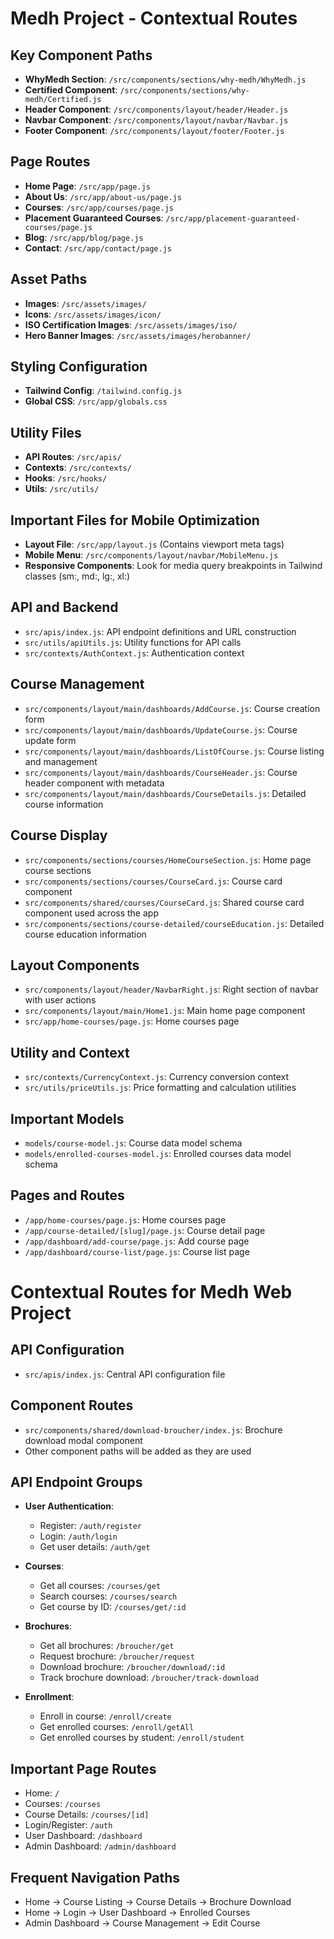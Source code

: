 # Medh Project - Contextual Routes

## Key Component Paths
- **WhyMedh Section**: `/src/components/sections/why-medh/WhyMedh.js`
- **Certified Component**: `/src/components/sections/why-medh/Certified.js`
- **Header Component**: `/src/components/layout/header/Header.js`
- **Navbar Component**: `/src/components/layout/navbar/Navbar.js`
- **Footer Component**: `/src/components/layout/footer/Footer.js`

## Page Routes
- **Home Page**: `/src/app/page.js`
- **About Us**: `/src/app/about-us/page.js`
- **Courses**: `/src/app/courses/page.js`
- **Placement Guaranteed Courses**: `/src/app/placement-guaranteed-courses/page.js`
- **Blog**: `/src/app/blog/page.js`
- **Contact**: `/src/app/contact/page.js`

## Asset Paths
- **Images**: `/src/assets/images/`
- **Icons**: `/src/assets/images/icon/`
- **ISO Certification Images**: `/src/assets/images/iso/`
- **Hero Banner Images**: `/src/assets/images/herobanner/`

## Styling Configuration
- **Tailwind Config**: `/tailwind.config.js`
- **Global CSS**: `/src/app/globals.css`

## Utility Files
- **API Routes**: `/src/apis/`
- **Contexts**: `/src/contexts/`
- **Hooks**: `/src/hooks/`
- **Utils**: `/src/utils/`

## Important Files for Mobile Optimization
- **Layout File**: `/src/app/layout.js` (Contains viewport meta tags)
- **Mobile Menu**: `/src/components/layout/navbar/MobileMenu.js`
- **Responsive Components**: Look for media query breakpoints in Tailwind classes (sm:, md:, lg:, xl:)

## API and Backend
- `src/apis/index.js`: API endpoint definitions and URL construction
- `src/utils/apiUtils.js`: Utility functions for API calls
- `src/contexts/AuthContext.js`: Authentication context

## Course Management
- `src/components/layout/main/dashboards/AddCourse.js`: Course creation form
- `src/components/layout/main/dashboards/UpdateCourse.js`: Course update form
- `src/components/layout/main/dashboards/ListOfCourse.js`: Course listing and management
- `src/components/layout/main/dashboards/CourseHeader.js`: Course header component with metadata
- `src/components/layout/main/dashboards/CourseDetails.js`: Detailed course information

## Course Display
- `src/components/sections/courses/HomeCourseSection.js`: Home page course sections
- `src/components/sections/courses/CourseCard.js`: Course card component
- `src/components/shared/courses/CourseCard.js`: Shared course card component used across the app
- `src/components/sections/course-detailed/courseEducation.js`: Detailed course education information

## Layout Components
- `src/components/layout/header/NavbarRight.js`: Right section of navbar with user actions
- `src/components/layout/main/Home1.js`: Main home page component
- `src/app/home-courses/page.js`: Home courses page

## Utility and Context
- `src/contexts/CurrencyContext.js`: Currency conversion context
- `src/utils/priceUtils.js`: Price formatting and calculation utilities

## Important Models
- `models/course-model.js`: Course data model schema
- `models/enrolled-courses-model.js`: Enrolled courses data model schema

## Pages and Routes
- `/app/home-courses/page.js`: Home courses page
- `/app/course-detailed/[slug]/page.js`: Course detail page
- `/app/dashboard/add-course/page.js`: Add course page
- `/app/dashboard/course-list/page.js`: Course list page

# Contextual Routes for Medh Web Project

## API Configuration
- `src/apis/index.js`: Central API configuration file

## Component Routes
- `src/components/shared/download-broucher/index.js`: Brochure download modal component
- Other component paths will be added as they are used

## API Endpoint Groups
- **User Authentication**: 
  - Register: `/auth/register`
  - Login: `/auth/login`
  - Get user details: `/auth/get`

- **Courses**:
  - Get all courses: `/courses/get`
  - Search courses: `/courses/search`
  - Get course by ID: `/courses/get/:id`

- **Brochures**:
  - Get all brochures: `/broucher/get`
  - Request brochure: `/broucher/request`
  - Download brochure: `/broucher/download/:id`
  - Track brochure download: `/broucher/track-download`

- **Enrollment**:
  - Enroll in course: `/enroll/create`
  - Get enrolled courses: `/enroll/getAll`
  - Get enrolled courses by student: `/enroll/student`

## Important Page Routes
- Home: `/`
- Courses: `/courses`
- Course Details: `/courses/[id]`
- Login/Register: `/auth`
- User Dashboard: `/dashboard`
- Admin Dashboard: `/admin/dashboard`

## Frequent Navigation Paths
- Home → Course Listing → Course Details → Brochure Download
- Home → Login → User Dashboard → Enrolled Courses
- Admin Dashboard → Course Management → Edit Course 